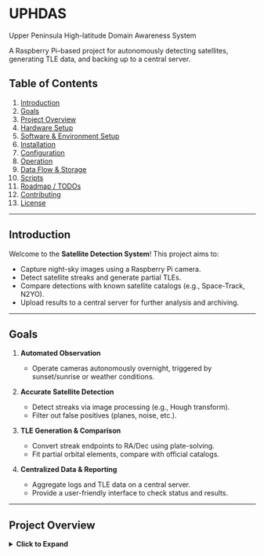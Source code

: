 # UPHDAS
Upper Peninsula High-latitude Domain Awareness System

A Raspberry Pi–based project for autonomously detecting satellites, generating TLE data, and backing up to a central server.

## Table of Contents
1. [Introduction](#introduction)
2. [Goals](#goals)
3. [Project Overview](#project-overview)
4. [Hardware Setup](#hardware-setup)
5. [Software & Environment Setup](#software--environment-setup)
6. [Installation](#installation)
7. [Configuration](#configuration)
8. [Operation](#operation)
9. [Data Flow & Storage](#data-flow--storage)
10. [Scripts](#scripts)
11. [Roadmap / TODOs](#roadmap--todos)
12. [Contributing](#contributing)
13. [License](#license)

---

## Introduction
Welcome to the **Satellite Detection System**! This project aims to:
- Capture night-sky images using a Raspberry Pi camera.
- Detect satellite streaks and generate partial TLEs.
- Compare detections with known satellite catalogs (e.g., Space-Track, N2YO).
- Upload results to a central server for further analysis and archiving.

---

## Goals
1. **Automated Observation**  
   - Operate cameras autonomously overnight, triggered by sunset/sunrise or weather conditions.

2. **Accurate Satellite Detection**  
   - Detect streaks via image processing (e.g., Hough transform).
   - Filter out false positives (planes, noise, etc.).

3. **TLE Generation & Comparison**  
   - Convert streak endpoints to RA/Dec using plate-solving.
   - Fit partial orbital elements, compare with official catalogs.

4. **Centralized Data & Reporting**  
   - Aggregate logs and TLE data on a central server.
   - Provide a user-friendly interface to check status and results.

---

## Project Overview

<details>
<summary><strong>Click to Expand</strong></summary>

### Architecture Diagram

